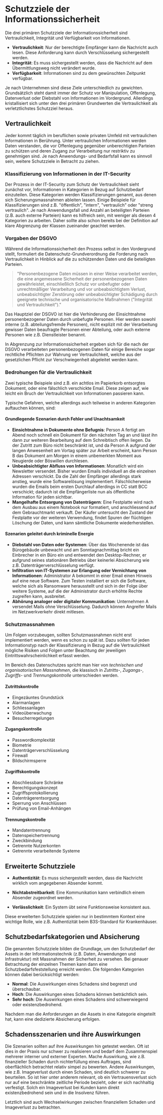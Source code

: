 # Schutzziele der Informationssicherheit

Die drei primären Schutzziele der Informationssicherheit sind Vertraulichkeit, Integrität und Verfügbarkeit von Informationen.

- **Vertraulichkeit**: Nur der berechtigte Empfänger kann die Nachricht auch lesen. Diese Anforderung kann durch Verschlüsselung sichergestellt werden.
- **Integrität**: Es muss sichergestellt werden, dass die Nachricht auf dem Übermittlungsweg nicht verändert wurde.
- **Verfügbarkeit**: Informationen sind zu dem gewünschten Zeitpunkt verfügbar.

Je nach Unternehmen sind diese Ziele unterschiedlich zu gewichten. Grundsätzlich steht damit immer der Schutz vor Manipulation, Offenlegung, Datenverlust oder Diebstahl von Informationen im Vordergrund. 
Allerdings kristallisiert sich unter den drei primären Grundwerten die Vertraulichkeit als verletztlichstes Schutzziel heraus.

## Vertraulichkeit

Jeder kommt täglich im beruflichen sowie privaten Umfeld mit vertraulichen Informationen in Berührung. Unter vertraulichen Informationen werden Daten verstanden, die vor Offenlegung gegenüber unberechtigten Parteien zu schützen und deren Zugang zur Verarbeitung nur restriktiv zu genehmigen sind. Je nach Anwendungs- und Bedarfsfall kann es sinnvoll sein, weitere Schutzziele in Betracht zu ziehen. 

### Klassifizierung von Informationen in der IT-Security

Der Prozess in der IT-Security zum Schutz der Vertraulichkeit sieht zunächst vor, Informationen in Kategorien in Bezug auf Schutzbedarf einzuteilen. 
Diese Kategorien werden Klassifizierungen genannt, aus denen sich Sicherungsmassnahmen ableiten lassen. Einige Beispiele für Klassifizierungen sind z.B. "öffentlich", "intern", "vertraulich" oder "streng vertraulich". Je nach Anwendungsfall und Anzahl an beteiligten Parteien (z.B. auch externe Parteien) kann es hilfreich sein, mit weniger als diesen 4 Kategorien zu arbeiten. Daher sollte also schon bereits bei der Definition auf klare Abgrenzung der Klassen zueinander geachtet werden.

### Vorgaben der DSGVO

Während die Informationssicherheit den Prozess selbst in den Vordergrund stellt, formuliert die Datenschutz-Grundverordnung die Forderung nach Vertraulichkeit in Hinblick auf die zu schützenden Daten und die beteiligten Parteien.

> "Personenbezogene Daten müssen in einer Weise verarbeitet werden, die eine angemessene Sicherheit der personenbezogenen Daten gewährleistet, einschließlich Schutz vor unbefugter oder unrechtmäßiger Verarbeitung und vor unbeabsichtigtem Verlust, unbeabsichtigter Zerstörung oder unbeabsichtigter Schädigung durch geeignete technische und organisatorische Maßnahmen ("Integrität und Vertraulichkeit")."

Das Hauptziel der DSGVO ist hier die Verhinderung der Einsichtnahme personenbezogener Daten durch unbefugte Personen. Hier werden sowohl interne (z.B. abteilungsfremde Personen), nicht explizit mit der Verarbeitung gewisser Daten beaufragte Personen einer Abteilung, oder auch externe Personen wie z.B. Dienstleister benannt.

In Abgrenzung zur Informationssicherheit ergeben sich für die nach der DSGVO verarbeiteten personenbezogenen Daten für einige Bereiche sogar rechtliche Pflichten zur Wahrung ver Vertraulichkeit, welche aus der gesetzlichen Pflicht zur Verschwiegenheit abgeleitet werden kann.

### Bedrohungen für die Vertraulichkeit

Zwei typische Beispiele sind z.B. ein achtlos im Papierkorb entsorgtes Dokument, oder eine fälschlich verschickte Email. Diese zeigen auf, wie leicht ein Bruch der Vertraulichkeit von Informationen passieren kann.

Typische Gefahren, welche allerdings auch teilweise in anderen Kategorien auftauchen können, sind:

#### Grundlegende Szenarien durch Fehler und Unachtsamkeit

- **Einsichtnahme in Dokumente ohne Befugnis**: Person A fertigt am Abend noch schnell ein Dokument für den nächsten Tag an und lässt ihn dann zur weiteren Bearbeitung auf dem Schreibtisch offen liegen. Da der Zutritt zum Büro nicht beschränkt ist, und da Person A aufgrund der langen Anwesenheit am Vortag später zur Arbeit erscheint, kann Person B das Dokument am Morgen in einem unbemerkten Moment aus Neugierde oder Böswillen durchlesen.
- **Unbeabsichtigter Abfluss von Informationen**: Monatlich wird ein Newsletter versendet. Bisher wurden Emails individuell an die einzelnen Adressen verschickt. Da die Zahl der Empfänger allerdings stark anstieg, wurde eine Softwarelösung implementiert. Fälschlicherweise wurden die Emails beim ersten Durchlauf allerdings in CC statt BCC verschickt; dadurch ist die Empfängerliste nun als öffentliche Information für jeden sichtbar.
- **Mangelhafte Entsorgung von Datenträgern**: Eine Festplatte wird nach dem Ausbau aus einem Notebook nur formatiert, und anschliessend auf dem Gebrauchtmarkt verkauft. Der Käufer untersucht den Zustand der Festplatte vor der weiteren Verwendung, findet Spuren der flüchtigen Löschung der Daten, und kann sämtliche Dokumente wiederherstellen.

#### Szenarien geleitet durch kriminelle Energie

- **Diebstahl von Daten oder Systemen**: Über das Wochenende ist das Bürogebäude unbewacht und am Sonntagnachmittag bricht ein Einbrecher in ein Büro ein und entwendet den Desktop-Rechner, er aufgrund seines stationären Betriebs über keinerlei Absicherung wie z.B. Datenträgerverschlüsselung verfügt.
- **Infiltration von IT-Systemen zur Erlangung oder Vernichtung von Informationen**: Administrator A bekommt in einer Email einen Hinweis auf eine neue Software. Zum Testen installiert er sich die Software, welche sich als Ransomware herausstellt und sich in der Folge über weitere Systeme, auf die der Administrator durch erhöhte Rechte zugreifen kann, ausbreitet.
- **Abhörung analoger oder digitaler Kommunikation**: Unternehmen A versendet Mails ohne Verschlüsselung. Dadurch können Angreifer Mails im Netzwerkverkehr direkt mitlesen.

### Schutzmassnahmen 

Um Folgen vorzubeugen, sollten Schutzmassnahmen nicht erst implementiert werden, wenn es schon zu spät ist. Dazu sollten für jeden Informationstyp nach der Klassifizierung in Bezug auf die Vertraulichkeit mögliche Risiken und Folgen unter Beachtung der jeweiligen Eintrittswahrscheinlichkeit erfasst werden.

Im Bereich des Datenschutzes spricht man hier von *technischen und organisatorischen Massnahmen*, die klassisch in *Zutritts-*, *Zugangs-*, *Zugriffs-* und *Trennungskontrolle* unterschieden werden.

#### Zutrittskontrolle

- Eingezäuntes Grundstück 
- Alarmanlagen
- Schliessanlagen
- Videoüberwachung 
- Besucherregelungen

#### Zugangskontrolle

- Passwordkomplexität 
- Biometrie
- Datenträgerverschlüsselung
- Firewall
- Bildschirmsperre

#### Zugriffskontrolle

- Abschliessbare Schränke 
- Berechtigungskonzept
- Zugriffsprotokollierung 
- Datenträgerentsorgung
- Sperrung von Anschlüssen 
- Prüfung von Email-Anhängen

#### Trennungskontrolle

- Mandatentrennung
- Datenspeichertrennung
- Zweckbindung
- Getrennte Nutzerkonten
- Getrennte verarbeitende Systeme

## Erweiterte Schutzziele

- **Authentizität**: Es muss sichergestellt werden, dass die Nachricht wirklich vom angegebenen Absender kommt.

- **Nichtabstreitbarkeit**: Eine Kommunikation kann verbindlich einem Absender zugeordnet werden.

- **Verlässlichkeit**: Ein System übt seine Funktionsweise konsistent aus.

Diese erweiterten Schutzziele spielen nur in bestimmtem Kontext eine wichtige Rolle, wie z.B. Authentizität beim B3S-Standard für Krankenhäuser.

## Schutzbedarfskategorien und Absicherung

Die genannten Schutzziele bilden die Grundlage, um den Schutzbedarf der Assets in der Informationstechnik (z.B. Daten, Anwendungen und Infrastruktur) mit Massnahmen der Sicherheit zu versehen. Bei genauer Betrachtung der einzelnen Themen kann dann eine Schutzbedarfsfeststellung erreicht werden. Die folgenden Kategorien können dabei berücksichtigt werden:

- **Normal**: Die Auswirkungen eines Schadens sind begrenzt und überschaubar.
- **Hoch**: Die Auswirkungen eines Schadens könnwn beträchtlich sein.
- **Sehr hoch**: Die Auswirkungen eines Schadens sind schwerwiegend oder existenzbedrohend.

Nachdem man die Anforderungen an die Assets in eine Kategorie eingeteilt hat, kann eine dedizierte Absicherung erfolgen. 

## Schadensszenarien und ihre Auswirkungen

Die Szenarien sollten auf ihre Auswirkungen hin getestet werden. 
Oft ist dies in der Praxis nur schwer zu realisieren und bedarf dem Zusammenspiel mehrerer interner und externer Experten.
Mache Auswirkung, wie z.B. finanzieller Schaden durch nichterfüllung eines Auftrages, sind oberflächlich betrachtet relativ simpel zu bewerten.
Andere Auswirkungen, wie z.B. Imageverlust durch einen Schaden, sind deutlich schwerer zu beurteilen. So ist hier unter anderem relevant, ob ein Vertrauensverlust sich nur auf eine beschränkte zeitliche Periode bezieht, oder er sich nachhaltig verfestigt. Solch ein Imageverlust bei Kunden kann direkt existenzbedrohend sein und in die Insolvenz führen.

Letztlich sind auch Wechselwirkungen zwischen finanziellem Schaden und Imageverlust zu betrachten.
